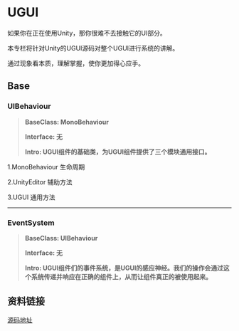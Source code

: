 # UGUI

如果你在正在使用Unity，那你很难不去接触它的UI部分。

本专栏将针对Unity的UGUI源码对整个UGUI进行系统的讲解。

通过现象看本质，理解掌握，使你更加得心应手。

## Base

### UIBehaviour

> **BaseClass: MonoBehaviour**
>
> **Interface: 无**
>
> **Intro: UGUI组件的基础类，为UGUI组件提供了三个模块通用接口。**



1.MonoBehaviour 生命周期

2.UnityEditor 辅助方法

3.UGUI 通用方法



***

### EventSystem

> **BaseClass: UIBehaviour**
>
> **Interface: 无**
>
> **Intro: UGUI组件们的事件系统，是UGUI的感应神经。我们的操作会通过这个系统传递并响应在正确的组件上，从而让组件真正的被使用起来。**












## 资料链接

[源码地址](https://bitbucket.org/Unity-Technologies/ui/src/2017.4/)